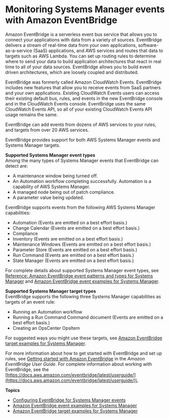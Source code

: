 # Monitoring Systems Manager events with Amazon EventBridge<a name="monitoring-eventbridge-events"></a>

Amazon EventBridge is a serverless event bus service that allows you to connect your applications with data from a variety of sources\. EventBridge delivers a stream of real\-time data from your own applications, software\-as\-a\-service \(SaaS\) applications, and AWS services and routes that data to targets such as AWS Lambda\. You can set up routing rules to determine where to send your data to build application architectures that react in real time to all of your data sources\. EventBridge allows you to build event driven architectures, which are loosely coupled and distributed\.

EventBridge was formerly called Amazon CloudWatch Events\. EventBridge includes new features that allow you to receive events from SaaS partners and your own applications\. Existing CloudWatch Events users can access their existing default bus, rules, and events in the new EventBridge console and in the CloudWatch Events console\. EventBridge uses the same CloudWatch Events API, so all of your existing CloudWatch Events API usage remains the same\. 

EventBridge can add events from dozens of AWS services to your rules, and targets from over 20 AWS services\.

EventBridge provides support for both AWS Systems Manager events and Systems Manager targets\. 

**Supported Systems Manager event types**  
Among the many types of Systems Manager events that EventBridge can detect are: 
+ A maintenance window being turned off\.
+ An Automation workflow completing successfully\. Automation is a capability of AWS Systems Manager\.
+ A managed node being out of patch compliance\.
+ A parameter value being updated\.

EventBridge supports events from the following AWS Systems Manager capabilities:
+ Automation \(Events are emitted on a best effort basis\.\)
+ Change Calendar \(Events are emitted on a best effort basis\.\)
+ Compliance
+ Inventory \(Events are emitted on a best effort basis\.\)
+ Maintenance Windows \(Events are emitted on a best effort basis\.\)
+ Parameter Store \(Events are emitted on a best effort basis\.\)
+ Run Command \(Events are emitted on a best effort basis\.\)
+ State Manager \(Events are emitted on a best effort basis\.\)

For complete details about supported Systems Manager event types, see [Reference: Amazon EventBridge event patterns and types for Systems Manager](reference-eventbridge-events.md) and [Amazon EventBridge event examples for Systems Manager](monitoring-systems-manager-event-examples.md)\.

**Supported Systems Manager target types**  
EventBridge supports the following three Systems Manager capabilities as targets of an event rule:
+ Running an Automation workflow
+ Running a Run Command Command document \(Events are emitted on a best effort basis\.\)
+ Creating an OpsCenter OpsItem

For suggested ways you might use these targets, see [Amazon EventBridge target examples for Systems Manager](monitoring-systems-manager-targets.md)\.

For more information about how to get started with EventBridge and set up rules, see [Getting started with Amazon EventBridge](https://docs.aws.amazon.com/eventbridge/latest/userguide/eb-get-started.html) in the *Amazon EventBridge User Guide*\. For complete information about working with EventBridge, see the [https://docs.aws.amazon.com/eventbridge/latest/userguide/](https://docs.aws.amazon.com/eventbridge/latest/userguide/)\.

**Topics**
+ [Configuring EventBridge for Systems Manager events](monitoring-systems-manager-events.md)
+ [Amazon EventBridge event examples for Systems Manager](monitoring-systems-manager-event-examples.md)
+ [Amazon EventBridge target examples for Systems Manager](monitoring-systems-manager-targets.md)